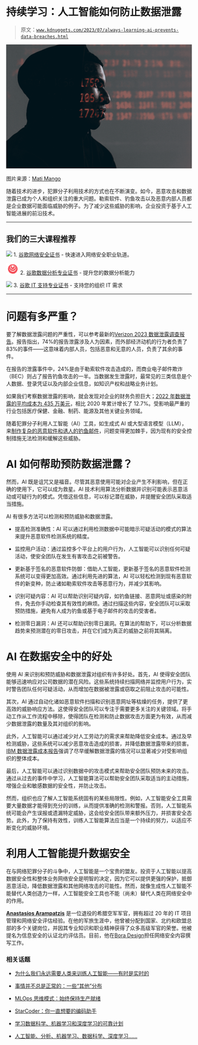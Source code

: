 # 持续学习：人工智能如何防止数据泄露

> 原文：[`www.kdnuggets.com/2023/07/always-learning-ai-prevents-data-breaches.html`](https://www.kdnuggets.com/2023/07/always-learning-ai-prevents-data-breaches.html)

![持续学习：人工智能如何防止数据泄露](img/2cfa7691429420075b04a91a6bfb7ebf.png)

图片来源：[Mati Mango](https://www.pexels.com/photo/numbers-projected-on-face-5952651/)

随着技术的进步，犯罪分子利用技术的方式也在不断演变。如今，恶意攻击和数据泄露已成为个人和组织关注的重大问题。勒索软件、钓鱼攻击以及恶意内部人员都是企业数据可能面临威胁的例子。为了减少这些威胁的影响，企业投资于基于人工智能进展的前沿技术。

* * *

## 我们的三大课程推荐

![](img/0244c01ba9267c002ef39d4907e0b8fb.png) 1\. [谷歌网络安全证书](https://www.kdnuggets.com/google-cybersecurity) - 快速进入网络安全职业轨道。

![](img/e225c49c3c91745821c8c0368bf04711.png) 2\. [谷歌数据分析专业证书](https://www.kdnuggets.com/google-data-analytics) - 提升您的数据分析能力

![](img/0244c01ba9267c002ef39d4907e0b8fb.png) 3\. [谷歌 IT 支持专业证书](https://www.kdnuggets.com/google-itsupport) - 支持您的组织 IT 需求

* * *

# 问题有多严重？

要了解数据泄露问题的严重性，可以参考最新的[Verizon 2023 数据泄露调查报告](https://www.verizon.com/business/resources/reports/dbir/)。报告指出，74%的报告泄露涉及人为因素，而外部经济动机的行为者负责了 83%的事件——这意味着内部人员，包括恶意和无意的人员，负责了其余的事件。

在报告的泄露事件中，24%是由于勒索软件攻击造成的，而商业电子邮件欺诈（BEC）则占了报告钓鱼攻击的一半。当数据发生泄露时，最常见的三类信息是个人数据、登录凭证以及内部企业信息，如知识产权和战略业务计划。

如果我们考察数据泄露的影响，就会发现对企业的财务负担巨大；[2022 年数据泄露的平均成本为 435 万美元](https://www.ibm.com/reports/data-breach)，相比 2020 年累计增长了 12.7%。受影响最严重的行业包括医疗保健、金融、制药、能源及其他关键业务领域。

随着犯罪分子利用人工智能（AI）工具，如生成式 AI 或大型语言模型（LLM），来[制作复杂的恶意软件和诱人的钓鱼邮件](https://www.cyberhaven.com/blog/overview-chatgpt-security-concerns/)，问题变得更加棘手，因为现有的安全控制措施无法检测和缓解这些威胁。

# AI 如何帮助预防数据泄露？

然而，AI 既是诅咒又是福音。尽管其恶意使用可能对企业产生不利影响，但在正确的使用下，它可以成为救星。AI 技术利用算法分析数据并识别可能表示恶意活动或可疑行为的模式。凭借这些信息，可以标记潜在威胁，并提醒安全团队采取适当措施。

AI 有很多方法可以检测和预防威胁和数据泄露。

+   提高检测准确性：AI 可以通过利用检测数据中可能暗示可疑活动的模式的算法来提升恶意软件检测系统的精度。

+   监控用户活动：通过监控多个平台上的用户行为，人工智能可以识别任何可疑活动，使安全团队在发生有害攻击之前被警告。

+   更新基于签名的恶意软件防御：借助人工智能，更新基于签名的恶意软件检测系统可以变得更加高效。通过利用先进的算法，AI 可以轻松检测到现有恶意软件的新变种，防止诸如勒索软件攻击等恶意行为，并减少其影响。

+   识别可疑内容：AI 可以帮助识别可疑内容，如钓鱼链接、恶意网址或感染的附件，免去你手动检查其有效性的麻烦。通过扫描这些内容，安全团队可以采取预防措施，避免有人成为钓鱼或基于电子邮件的攻击的受害者。

+   检测零日漏洞：AI 还可以帮助识别零日漏洞。在算法的帮助下，可以分析数据趋势来预测潜在的零日攻击，并在它们成为真正的威胁之前将其隔离。

# AI 在数据安全中的好处

使用 AI 来识别和预防威胁和数据泄露对组织有许多好处。首先，AI 使得安全团队能够迅速响应对公司数据的潜在风险。这些系统持续扫描网络并监控用户行为，实时警告团队任何可疑活动，从而增加在数据被泄露或窃取之前阻止攻击的可能性。

其次，AI 通过自动化诸如恶意软件扫描和识别恶意网址等枯燥的任务，提供了更高效的威胁响应方法。这使得安全团队可以专注于需要更多关注的关键领域。将手动工作从工作流程中移除，使得团队在检测和防止数据攻击方面更为有效，从而减少数据泄露的数量及其对组织的影响。

此外，人工智能可以通过减少对人工劳动力的需求来帮助降低安全成本。通过及早检测威胁，这些系统可以减少恶意攻击造成的损害，并降低数据泄露带来的损害。[IBM 数据泄露成本报告](https://www.ibm.com/reports/data-breach)强调了尽早缓解数据泄露的情况可以显著减少对受影响组织的整体成本。

最后，人工智能可以通过识别数据中的攻击模式来帮助安全团队预防未来的攻击。通过从过去的事件中学习，人工智能算法可以帮助安全团队采取适当的主动措施，增强企业和敏感数据的安全性，并防止攻击。

然而，组织也应了解人工智能系统固有的某些局限性。例如，人工智能安全工具需要大量数据才能得到充分的训练，从而提供准确的检测和警报。否则，人工智能系统可能会产生误报或遗漏特定威胁，这会给安全团队带来额外压力，并损害安全态势。此外，为了保持有效性，训练人工智能算法应当是一个持续的努力，以适应不断变化的威胁环境。

# 利用人工智能提升数据安全

在与网络犯罪分子的斗争中，人工智能是一个宝贵的盟友。投资于人工智能以提高数据安全性和整体业务网络安全是明智的决定，因为它可以提供更强的保护，抵御恶意活动，降低数据泄露和其他网络攻击的可能性。然而，就像生成性人工智能不能替代人类创造力一样，人工智能安全工具也不能（尚未）替代人类在网络安全中的作用。

**[Anastasios Arampatzis](https://www.linkedin.com/in/anastasiosarampatzis/)** 是一位退役的希腊空军军官，拥有超过 20 年的 IT 项目管理和网络安全评估经验。在他的军旅生涯中，他曾被分配到国家、北约和欧盟总部的多个关键岗位，并因其专业知识和职业精神获得了众多高级军官的荣誉。他被提名为信息安全的认证北约评估员。目前，他在[Bora Design](https://www.welcometobora.com/)担任网络安全内容撰写工作。

### 相关话题

+   [为什么我们永远需要人类来训练人工智能——有时是实时的](https://www.kdnuggets.com/2021/12/why-we-need-humans-training-ai.html)

+   [事情并不总是正常的：一些“其他”分布](https://www.kdnuggets.com/2023/01/things-arent-always-normal-distributions.html)

+   [MLOps 思维模式：始终保持生产就绪](https://www.kdnuggets.com/2023/07/mlops-mindset-always-productionready.html)

+   [StarCoder：你一直想要的编码助手](https://www.kdnuggets.com/2023/05/starcoder-coding-assistant-always-wanted.html)

+   [学习数据科学、机器学习和深度学习的可靠计划](https://www.kdnuggets.com/2023/01/mwiti-solid-plan-learning-data-science-machine-learning-deep-learning.html)

+   [人工智能、分析、机器学习、数据科学、深度学习……](https://www.kdnuggets.com/2021/12/developments-predictions-ai-machine-learning-data-science-research.html)
